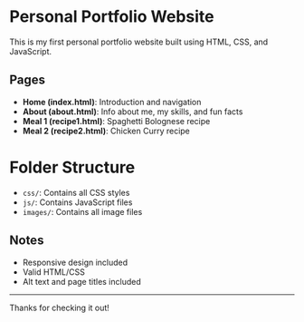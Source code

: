 # Personal Portfolio Website

This is my first personal portfolio website built using HTML, CSS, and JavaScript.

## Pages

- **Home (index.html)**: Introduction and navigation
- **About (about.html)**: Info about me, my skills, and fun facts
- **Meal 1 (recipe1.html)**: Spaghetti Bolognese recipe
- **Meal 2 (recipe2.html)**: Chicken Curry recipe

 # Folder Structure

- `css/`: Contains all CSS styles
- `js/`: Contains JavaScript files
- `images/`: Contains all image files

## Notes

- Responsive design included
- Valid HTML/CSS
- Alt text and page titles included

---

Thanks for checking it out!
